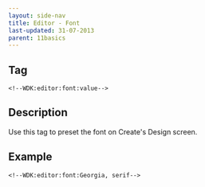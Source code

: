 ```yaml
---
layout: side-nav
title: Editor - Font
last-updated: 31-07-2013
parent: 11basics
---
```


## Tag

`<!--WDK:editor:font:value-->`

## Description

Use this tag to preset the font on Create's Design screen.

## Example

~~~
<!--WDK:editor:font:Georgia, serif-->
~~~
